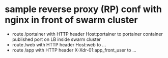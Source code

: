 # sample reverse proxy (RP) conf with nginx in front of swarm cluster
* route /portainer with HTTP header Host:portainer to portainer container published port on LB inside swarm cluster
* route /web with HTTP header Host:web to ...
* route /app with HTTP header X-Xdr-01:app_front_user to ...
